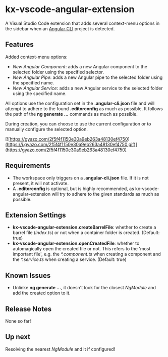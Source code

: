 # kx-vscode-angular-extension

A Visual Studio Code extension that adds several context-menu options in the sidebar when an [Angular CLI](https://github.com/angular/angular-cli) project is detected.

## Features

Added context-menu options:
* _New Angular Component_: adds a new Angular component to the selected folder using the specified selector.
* _New Angular Pipe_: adds a new Angular pipe to the selected folder using the specified name.
* _New Angular Service_: adds a new Angular service to the selected folder using the specified name.

All options use the configuration set in the **.angular-cli.json** file and will attempt to adhere to the found **.editorconfig** as much as possible. It follows the path of the **ng generate ...** commands as much as possible.

During creation, you can choose to use the current configuration or to manually configure the selected option. 

[![https://gyazo.com/2f5f4f1150e30a9eb263a48130ef4750](https://i.gyazo.com/2f5f4f1150e30a9eb263a48130ef4750.gif)](https://gyazo.com/2f5f4f1150e30a9eb263a48130ef4750)

## Requirements

* The workspace only triggers on a **.angular-cli.json** file. If it is not present, it will not activate.
* A **.editorconfig** is optional, but is highly recommended, as kx-vscode-angular-extension will try to adhere to the given standards as much as possible.

## Extension Settings

* **kx-vscode-angular-extension.createBarrelFile**: whether to create a barrel file (_index.ts_) or not when a container folder is created. (Default: true)
* **kx-vscode-angular-extension.openCreatedFile**: whether to automagically open the created file or not. This refers to the 'most important file', e.g. the _*.component.ts_ when creating a component and the _*.service.ts_ when creating a service. (Default: true)

## Known Issues

* Unlinke **ng generate ...**, it doesn't look for the closest _NgModule_ and add the created option to it.

## Release Notes

None so far!

## Up next

Resolving the nearest _NgModule_ and it if configured!
